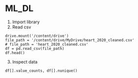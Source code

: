 # ML_DL
1. Import library
2. Read csv
```
drive.mount('/content/drive')
file_path = '/content/drive/MyDrive/heart_2020_cleaned.csv'
# file_path = 'heart_2020_cleaned.csv'
df = pd.read_csv(file_path)
df.head()
```
3. Inspect data
```
df[].value_counts, df[].nunique()
```
